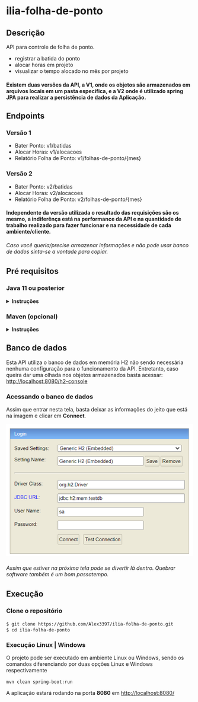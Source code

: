 # ilia-folha-de-ponto

## Descrição
API para controle de folha de ponto.
* registrar a batida do ponto 
* alocar horas em projeto 
* visualizar o tempo alocado no mês por projeto 

#### Existem duas versões da API, a V1, onde os objetos são armazenados em arquivos locais em um pasta específica, e a V2 onde é utilizado spring JPA para realizar a persistência de dados da Aplicação.

## Endpoints

### Versão 1
* Bater Ponto: v1/batidas
* Alocar Horas: v1/alocacoes
* Relatório Folha de Ponto: v1/folhas-de-ponto/{mes}

### Versão 2
* Bater Ponto: v2/batidas
* Alocar Horas: v2/alocacoes
* Relatório Folha de Ponto: v2/folhas-de-ponto/{mes}

#### Independente da versão utilizada o resultado das requisições são os mesmo, a indiferênça está na performance da API e na quantidade de trabalho realizado para fazer funcionar e na necessidade de cada ambiente/cliente.
###### _Caso você queria/precise armazenar informações e não pode usar banco de dados sinta-se a vontade para copiar._  

## Pré requisitos

### Java 11 ou posterior

<details><summary><b>Instruções</b></summary>

O Java 11 pode tanto ser instalado através da JDK contida no site
da [Oracle](https://www.oracle.com/java/technologies/javase-jdk11-downloads.html)
ou no site do [OpenJDK](https://openjdk.java.net/projects/jdk/11/)

Como alternativa é possível utilizar o [SDKMan](https://sdkman.io/)
e instalar o Java através do comando:

```console
foo@bar:~$ sdk install java <version>
```

Para listagem de todas as versões do Java disponíveis, execute o comando:

```console
foo@bar:~$ sdk list java
```

</details>

### Maven (opcional)

<details><summary><b>Instruções</b></summary>

O projeto foi concebido para que a instalação do Maven fosse opcional,
para tanto, é possível rodar as configurações do projeto após instalação
do Java pelos arquivos **mvnw.cmd** em sistemas Windows e **mvnw**
 em sistemas Unix, que interagem com o arquivo **maven-wrapper.jar**
 contido na pasta **.mvn/wrapper** na raiz do projeto.

Caso mesmo assim se deseje rodar o projeto pelo Maven na máquina,
o mesmo pode ser instalado através do [site](https://maven.apache.org/).

Como alternativa é possível utilizar o [SDKMan](https://sdkman.io/)
e instalar o Maven através do comando:

```console
foo@bar:~$ sdk install maven
```

Para listagem de todas as versões do Maven disponíveis, execute o comando:

```console
foo@bar:~$ sdk list mavel
```

</details>

## Banco de dados

Esta API utiliza o banco de dados em memória H2 não sendo necessária nenhuma configuração para o funcionamento da API. 
Entretanto, caso queira dar uma olhada nos objetos armazenados basta acessar: [http://localhost:8080/h2-console](http://localhost:8080/h2-console)

### Acessando o banco de dados

Assim que entrar nesta tela, basta deixar as informações do jeito que está na imagem e clicar em **Connect**.

![alt text](https://github.com/Alex3397/ilia-folha-de-ponto/blob/main/src/main/resources/exampleImage/h2_console.png?raw=true)

###### Assim que estiver na próxima tela pode se divertir lá dentro. Quebrar software também é um bom passatempo.

## Execução

### Clone o repositório

```console
$ git clone https://github.com/Alex3397/ilia-folha-de-ponto.git
$ cd ilia-folha-de-ponto
```

### Execução Linux | Windows

O projeto pode ser executado em ambiente Linux ou Windows, sendo os comandos
diferenciando por duas opções Linux e Windows respectivamente

```console
mvn clean spring-boot:run
```

A aplicação estará rodando na porta **8080** em 
[http://localhost:8080/](http://localhost:8080/)



